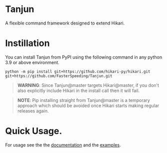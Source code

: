 # Tanjun

A flexible command framework designed to extend Hikari.

# Instillation

You can install Tanjun from PyPI using the following command in any python 3.9 or above environment.

```
python -m pip install git+https://github.com/hikari-py/hikari.git git+https://github.com/FasterSpeeding/Tanjun.git
```

> **WARNING**: Since Tanjun@master targets Hikari@master, if you don't also
explicitly include Hikari in the install call then it will fail.

> **NOTE**: Pip installing straight from Tanjun@master is a temporary approach
which should be avoided once Hikari starts making regular releases again.


# Quick Usage.

For usage see the the [documentation](https://fasterspeeding.github.io/Tanjun/)
and the [examples](https://github.com/FasterSpeeding/Tanjun/tree/master/examples).
